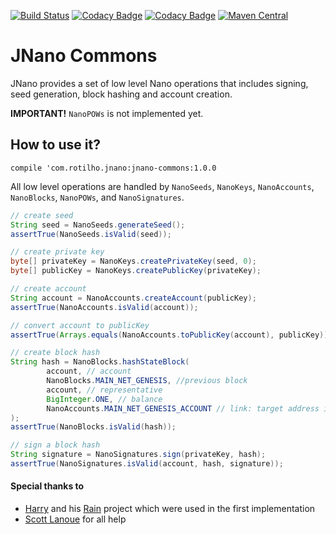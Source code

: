 [![Build Status](https://travis-ci.org/rotilho/jnano-commons.svg?branch=master)](https://travis-ci.org/rotilho/jnano-commons)
[![Codacy Badge](https://api.codacy.com/project/badge/Grade/9aba7b2a36f54a7689f7ffb798fb708c)](https://www.codacy.com/app/rotilho/jnano-commons?utm_source=github.com&amp;utm_medium=referral&amp;utm_content=rotilho/jnano-commons&amp;utm_campaign=Badge_Grade)
[![Codacy Badge](https://api.codacy.com/project/badge/Coverage/9aba7b2a36f54a7689f7ffb798fb708c)](https://www.codacy.com/app/rotilho/jnano-commons?utm_source=github.com&utm_medium=referral&utm_content=rotilho/jnano-commons&utm_campaign=Badge_Coverage)
[![Maven Central](https://maven-badges.herokuapp.com/maven-central/com.rotilho.jnano/jnano-commons/badge.svg)](https://mvnrepository.com/artifact/com.rotilho.jnano/jnano-commons)

# JNano Commons
JNano provides a set of low level Nano operations that includes signing, seed generation, block hashing and account creation.

**IMPORTANT!** `NanoPOWs` is not implemented yet.

## How to use it?

`compile 'com.rotilho.jnano:jnano-commons:1.0.0`

All low level operations are handled by `NanoSeeds`, `NanoKeys`, `NanoAccounts`, `NanoBlocks`, `NanoPOWs`, and `NanoSignatures`.

```java
// create seed
String seed = NanoSeeds.generateSeed();
assertTrue(NanoSeeds.isValid(seed));

// create private key
byte[] privateKey = NanoKeys.createPrivateKey(seed, 0);
byte[] publicKey = NanoKeys.createPublicKey(privateKey);

// create account
String account = NanoAccounts.createAccount(publicKey);
assertTrue(NanoAccounts.isValid(account));

// convert account to publicKey
assertTrue(Arrays.equals(NanoAccounts.toPublicKey(account), publicKey));

// create block hash
String hash = NanoBlocks.hashStateBlock(
        account, // account
        NanoBlocks.MAIN_NET_GENESIS, //previous block
        account, // representative
        BigInteger.ONE, // balance
        NanoAccounts.MAIN_NET_GENESIS_ACCOUNT // link: target address in this case
);
assertTrue(NanoBlocks.isValid(hash));

// sign a block hash
String signature = NanoSignatures.sign(privateKey, hash);
assertTrue(NanoSignatures.isValid(account, hash, signature));
```


#### Special thanks to 
- [Harry](https://github.com/thehen101) and his [Rain](https://github.com/thehen101/Rain) project which were used in the first implementation
- [Scott Lanoue](https://github.com/schott12521) for all help